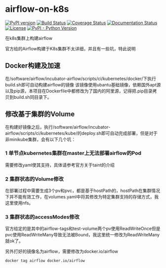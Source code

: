 # airflow-on-k8s
[![PyPI version](https://badge.fury.io/py/apache-airflow.svg)](https://badge.fury.io/py/apache-airflow)
[![Build Status](https://travis-ci.org/apache/incubator-airflow.svg?branch=master)](https://travis-ci.org/apache/incubator-airflow)
[![Coverage Status](https://img.shields.io/codecov/c/github/apache/incubator-airflow/master.svg)](https://codecov.io/github/apache/incubator-airflow?branch=master)
[![Documentation Status](https://readthedocs.org/projects/airflow/badge/?version=latest)](https://airflow.readthedocs.io/en/latest/?badge=latest)
[![License](http://img.shields.io/:license-Apache%202-blue.svg)](http://www.apache.org/licenses/LICENSE-2.0.txt)
[![PyPI - Python Version](https://img.shields.io/pypi/pyversions/apache-airflow.svg)](https://pypi.org/project/apache-airflow/)

在k8s集群上构建airflow

官方给的Airflow构建于K8s集群不太详细，并且有一些坑，特此说明

## Docker构建及加速

在/software/airflow/incubator-airflow/scripts/ci/kubernetes/docker/下执行build.sh即可自动构建airflow的镜像
该镜像使用ubantu基础镜像，依赖国外apt源以及pip源，本项目在Dockerfile中都修改为了国内的阿里源，记得把.pip目录拷贝到build.sh同目录下。

## 修改基于集群的Volume

在构建好镜像之后，执行/software/airflow/incubator-airflow/scripts/ci/kubernetes/kube/的deploy.sh即可自动完成部署，但是对于非minikube集群，会有以下几个坑：

### 1 单节点kubernetes集群在master上无法部署airflow的Pod

需要修改yaml使其支持，具体请参考官方关于taint的介绍

### 2 集群状态的Volume修改

在部署过程中需要生成3个pv和pvc，都是基于hostPath的，hostPath在集群情况下并不能有效工作，在volumes.yaml中将其修改为特定集群支持的存储方式，我这里使用nfs。

### 3 集群状态的accessModes修改

官方给定的是其中的airflow-tags和test-volume两个pv使用ReadWriteOnce但是pvc使用ReadWriteMany导致无法被Bound，我这里统一修改为ReadWriteMany就ok了。

另外打好的镜像名为airflow，需要修改为docker.io/airflow

```shell
docker tag airflow docker.io/airflow
```

